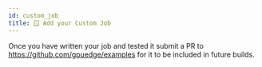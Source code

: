 ```yaml
---
id: custom_job
title: 🪟 Add your Custom Job
---
```


Once you have written your job and tested it submit a PR to https://github.com/gpuedge/examples for
it to be included in future builds.

